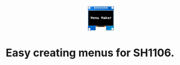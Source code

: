 <center>
<img src="Resources/LibIcon00.png" width="70">
</center>

# Easy creating menus for SH1106.
